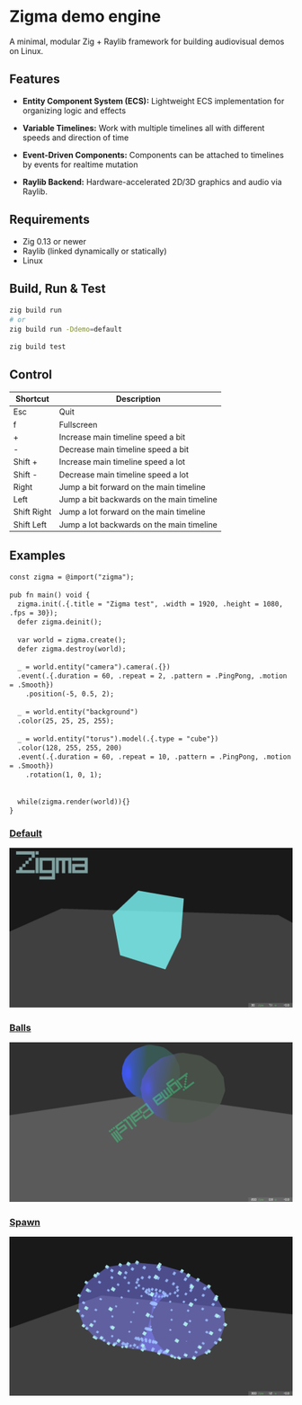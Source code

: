 # Zigma demo engine

A minimal, modular Zig + Raylib framework for building audiovisual demos on Linux.

## Features

- **Entity Component System (ECS):**
  Lightweight ECS implementation for organizing logic and effects

- **Variable Timelines:**
  Work with multiple timelines all with different speeds and direction of time

- **Event-Driven Components:**
  Components can be attached to timelines by events for realtime mutation

- **Raylib Backend:**
  Hardware-accelerated 2D/3D graphics and audio via Raylib.

## Requirements

- Zig 0.13 or newer
- Raylib (linked dynamically or statically)
- Linux

## Build, Run & Test

```sh
zig build run
# or
zig build run -Ddemo=default
```
```sh
zig build test
```

## Control

| Shortcut | Description |
| --- | --- |
| Esc | Quit |
| f | Fullscreen |
| + | Increase main timeline speed a bit |
| - | Decrease main timeline speed a bit |
| Shift + | Increase main timeline speed a lot |
| Shift - | Decrease main timeline speed a lot |
| Right | Jump a bit forward on the main timeline |
| Left | Jump a bit backwards on the main timeline |
| Shift Right | Jump a lot forward on the main timeline |
| Shift Left | Jump a lot backwards on the main timeline |

## Examples
```zig
const zigma = @import("zigma");

pub fn main() void {
  zigma.init(.{.title = "Zigma test", .width = 1920, .height = 1080, .fps = 30});
  defer zigma.deinit();

  var world = zigma.create();
  defer zigma.destroy(world);

  _ = world.entity("camera").camera(.{})
  .event(.{.duration = 60, .repeat = 2, .pattern = .PingPong, .motion = .Smooth})
    .position(-5, 0.5, 2);

  _ = world.entity("background")
  .color(25, 25, 25, 255);

  _ = world.entity("torus").model(.{.type = "cube"})
  .color(128, 255, 255, 200)
  .event(.{.duration = 60, .repeat = 10, .pattern = .PingPong, .motion = .Smooth})
    .rotation(1, 0, 1);


  while(zigma.render(world)){}
}
```

### [Default](./default/main.zig)
![Screenshot](./default/screenshot.png)

### [Balls](./balls/main.zig)
![Screenshot](./balls/screenshot.png)

### [Spawn](./spawn/main.zig)
![Screenshot](./spawn/screenshot.png)

